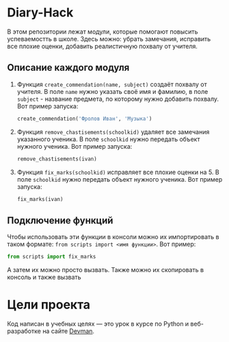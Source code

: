 # Diary-Hack

В этом репозитории лежат модули, которые помогают повысить успеваемостть в школе. Здесь можно: убрать замечания, исправить все плохие оценки, добавить реалистичную похвалу от учителя.

## Описание каждого модуля

1. Функция `create_commendation(name, subject)` создаёт похвалу от учителя. В поле `name` нужно указать своё имя и фамилию, в поле `subject` - название предмета, по которому нужно добавить похвалу. Вот пример запуска:
    ```python
    create_commendation('Фролов Иван', 'Музыка')
    ```
2. Функция `remove_chastisements(schoolkid)` удаляет все замечания указанного ученика. В поле `schoolkid` нужно передать объект нужного ученика. Вот пример запуска:
    ```python
    remove_chastisements(ivan)
    ```
3. Функция `fix_marks(schoolkid)` исправляет все плохие оценки на 5. В поле `schoolkid` нужно передать объект нужного ученика. Вот пример запуска:
    ```python
    fix_marks(ivan)
    ```

## Подключение функций

Чтобы использовать эти функции в консоли можно их импортировать в таком формате: `from scripts import <имя функции>`. Вот пример:
```python
from scripts import fix_marks
```
А затем их можно просто вызвать.
Также можно их скопировать в консоль и также вызвать

# Цели проекта

Код написан в учебных целях — это урок в курсе по Python и веб-разработке на сайте [Devman](https://dvmn.org).